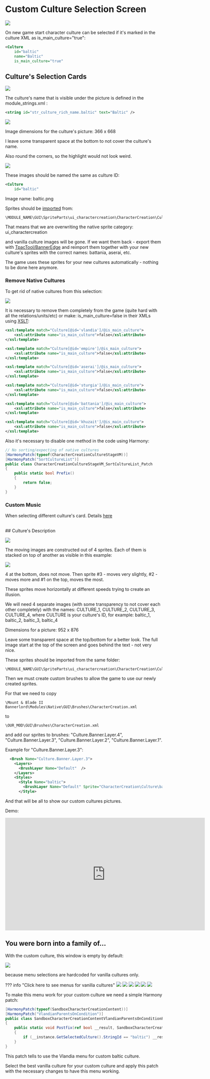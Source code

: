 # Custom Culture Selection Screen

![](/pics/c2soKfU.png)


On new game start character culture can be selected if it's marked in the culture XML as is_main_culture="true":

``` xml
<Culture
    id="baltic"
    name="Baltic"
    is_main_culture="true"
```

## Culture's Selection Cards

![](/pics/dAbzEt7.png)


The culture's name that is visible under the picture is defined in the module_strings.xml :

``` xml
<string id="str_culture_rich_name.baltic" text="Baltic" />
```

![](/pics/nnjvduV.png)


Image dimensions for the culture's picture: 366 x 668

I leave some transparent space at the bottom to not cover the culture's name.

Also round the corners, so the highlight would not look weird.

![](/pics/cPK9nuC.png)

These images should be named the same as culture ID:

``` xml
<Culture
    id="baltic"
```

Image name: baltic.png

Sprites should be [imported](/gauntletui/sprites/#import) from:

    \MODULE_NAME\GUI\SpriteParts\ui_charactercreation\CharacterCreation\Culture\

That means that we are overwriting the native sprite category: ui_charactercreation

and vanilla culture images will be gone. If we want them back - export them with [TpacTool/BannerEdge](/resources/tools/) and reimport them together with your new culture's sprites with the correct names: battania, aserai, etc.

The game uses these sprites for your new cultures automatically - nothing to be done here anymore.


### Remove Native Cultures

To get rid of native cultures from this selection:

![](/pics/2402281143.png)

It is necessary to remove them completely from the game (quite hard with all the relations/units/etc) or make: is_main_culture=false in their XMLs using [XSLT](/modding/xml/#xslt):

``` xml
<xsl:template match="Culture[@id='vlandia']/@is_main_culture">
    <xsl:attribute name="is_main_culture">false</xsl:attribute>
</xsl:template>

<xsl:template match="Culture[@id='empire']/@is_main_culture">
    <xsl:attribute name="is_main_culture">false</xsl:attribute>
</xsl:template>

<xsl:template match="Culture[@id='aserai']/@is_main_culture">
    <xsl:attribute name="is_main_culture">false</xsl:attribute>
</xsl:template>

<xsl:template match="Culture[@id='sturgia']/@is_main_culture">
    <xsl:attribute name="is_main_culture">false</xsl:attribute>
</xsl:template>

<xsl:template match="Culture[@id='battania']/@is_main_culture">
    <xsl:attribute name="is_main_culture">false</xsl:attribute>
</xsl:template>

<xsl:template match="Culture[@id='khuzait']/@is_main_culture">
    <xsl:attribute name="is_main_culture">false</xsl:attribute>
</xsl:template>
```

Also it's necessary to disable one method in the code using Harmony:

``` cs
// No sorting/expecting of native cultures
[HarmonyPatch(typeof(CharacterCreationCultureStageVM))]
[HarmonyPatch("SortCultureList")]
public class CharacterCreationCultureStageVM_SortCultureList_Patch
{
    public static bool Prefix()
    {
        return false;
    }
}
```

### Custom Music

When selecting different culture's card. Details [here](/modding/sound/#custom-music-in-culture-selection-menu)

<br>
## Culture's Description

![](/pics/SYqApNY.png)


The moving images are constructed out of 4 sprites. Each of them is stacked on top of another as visible in this example:

![](/pics/2zkCAS4.png)

4 at the bottom, does not move. Then sprite #3 - moves very slightly, #2 - moves more and #1 on the top, moves the most.

These sprites move horizontally at different speeds trying to create an illusion.

We will need 4 separate images (with some transparency to not cover each other completely) with the names: CULTURE_1, CULTURE_2, CULTURE_3, CULTURE_4, where CULTURE is your culture's ID, for example: baltic_1, baltic_2, baltic_3, baltic_4

Dimensions for a picture: 952 x 876

Leave some transparent space at the top/bottom for a better look. The full image start at the top of the screen and goes behind the text - not very nice.


These sprites should be imported from the same folder: 

    \MODULE_NAME\GUI\SpriteParts\ui_charactercreation\CharacterCreation\Culture\

Then we must create custom brushes to allow the game to use our newly created sprites.

For that we need to copy

    \Mount & Blade II Bannerlord\Modules\Native\GUI\Brushes\CharacterCreation.xml
to

    \OUR_MOD\GUI\Brushes\CharacterCreation.xml

and add our sprites to brushes: "Culture.Banner.Layer.4", "Culture.Banner.Layer.3", "Culture.Banner.Layer.2", "Culture.Banner.Layer.1".

Example for "Culture.Banner.Layer.3":

``` xml
  <Brush Name="Culture.Banner.Layer.3">
    <Layers>
      <BrushLayer Name="Default"  />
    </Layers>
    <Styles>
      <Style Name="baltic">
        <BrushLayer Name="Default" Sprite="CharacterCreation\Culture\baltic_3" />
      </Style>
```

And that will be all to show our custom cultures pictures.

Demo:

<center>
    <iframe width="640" height="360" src="https://www.youtube.com/embed/LRH9zWHL7sY" frameborder="0" allowfullscreen></iframe>
</center>



## You were born into a family of...

With the custom culture, this window is empty by default:

![](/pics/NyqeknN.png)

because menu selections are hardcoded for vanilla cultures only.

??? info "Click here to see menus for vanilla cultures"
    ![](/pics/61myENz.png)
    ![](/pics/PuOXRlv.png)
    ![](/pics/feLgRDw.png)
    ![](/pics/Gdu5u5J.png)
    ![](/pics/co4ShqN.png)
    ![](/pics/hiHlbOV.png)

To make this menu work for your custom culture we need a simple Harmony patch:

``` cs
[HarmonyPatch(typeof(SandboxCharacterCreationContent))]
[HarmonyPatch("VlandianParentsOnCondition")]
public class SandboxCharacterCreationContentVlandianParentsOnConditionPatch
{
    public static void Postfix(ref bool __result, SandboxCharacterCreationContent __instance)
    {
        if (__instance.GetSelectedCulture().StringId == "baltic") __result = true;
    }
}
```

This patch tells to use the Vlandia menu for custom baltic culture.

Select the best vanilla culture for your custom culture and apply this patch with the necessary changes to have this menu working.

